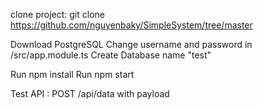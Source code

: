 clone project: git clone https://github.com/nguyenbaky/SimpleSystem/tree/master

Download PostgreSQL
Change username and password in /src/app.module.ts
Create Database name "test"


Run npm install
Run npm start

Test API : POST /api/data with payload
